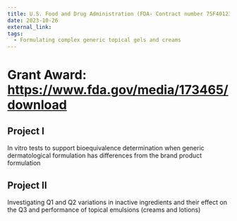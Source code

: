 ```yaml
---
title: U.S. Food and Drug Administration (FDA- Contract number 75F40123C00204)
date: 2023-10-26
external_link: 
tags:
  - Formulating complex generic topical gels and creams
---
```


# Grant Award: https://www.fda.gov/media/173465/download

## Project I

In vitro tests to support bioequivalence determination when generic dermatological formulation has differences from the brand product formulation

## Project II

Investigating Q1 and Q2 variations in inactive ingredients and their effect on the Q3 and performance of topical emulsions (creams and lotions)



<!--more-->
